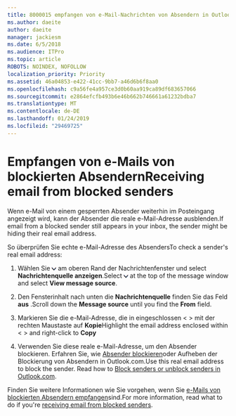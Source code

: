 ```yaml
---
title: 8000015 empfangen von e-Mail-Nachrichten von Absendern in Outlook.com blockiert
ms.author: daeite
author: daeite
manager: jackiesm
ms.date: 6/5/2018
ms.audience: ITPro
ms.topic: article
ROBOTS: NOINDEX, NOFOLLOW
localization_priority: Priority
ms.assetid: 46a04853-e422-41cc-9bb7-a46d6b6f8aa0
ms.openlocfilehash: c9a56fe4a957ce3d0b60aa919ca89df683657066
ms.sourcegitcommit: e2864efcfb493b6e46b662b746661a61232bdba7
ms.translationtype: MT
ms.contentlocale: de-DE
ms.lasthandoff: 01/24/2019
ms.locfileid: "29469725"
---
```

# <a name="receiving-email-from-blocked-senders"></a><span data-ttu-id="7d60c-102">Empfangen von e-Mails von blockierten Absendern</span><span class="sxs-lookup"><span data-stu-id="7d60c-102">Receiving email from blocked senders</span></span>

<span data-ttu-id="7d60c-103">Wenn e-Mail von einem gesperrten Absender weiterhin im Posteingang angezeigt wird, kann der Absender die reale e-Mail-Adresse ausblenden.</span><span class="sxs-lookup"><span data-stu-id="7d60c-103">If email from a blocked sender still appears in your inbox, the sender might be hiding their real email address.</span></span>
  
<span data-ttu-id="7d60c-104">So überprüfen Sie echte e-Mail-Adresse des Absenders</span><span class="sxs-lookup"><span data-stu-id="7d60c-104">To check a sender's real email address:</span></span>
  
1. <span data-ttu-id="7d60c-105">Wählen Sie ![Weitere Aktionen](media/11884972-7ebb-4afe-8b50-63efefb7cca8.png) am oberen Rand der Nachrichtenfenster und select **Nachrichtenquelle anzeigen**.</span><span class="sxs-lookup"><span data-stu-id="7d60c-105">Select ![More actions](media/11884972-7ebb-4afe-8b50-63efefb7cca8.png) at the top of the message window and select **View message source**.</span></span>
    
2. <span data-ttu-id="7d60c-106">Den Fensterinhalt nach unten die **Nachrichtenquelle** finden Sie das Feld **aus** .</span><span class="sxs-lookup"><span data-stu-id="7d60c-106">Scroll down the **Message source** until you find the **From** field.</span></span> 
    
3. <span data-ttu-id="7d60c-107">Markieren Sie die e-Mail-Adresse, die in eingeschlossen \< \> mit der rechten Maustaste auf **Kopie**</span><span class="sxs-lookup"><span data-stu-id="7d60c-107">Highlight the email address enclosed within \< \> and right-click to **Copy**</span></span>
    
4. <span data-ttu-id="7d60c-p101">Verwenden Sie diese reale e-Mail-Adresse, um den Absender blockieren. Erfahren Sie, wie [Absender blockieren](https://support.office.com/article/afba1c94-77bb-4f50-8b85-057cf52f4d5e.aspx)oder Aufheben der Blockierung von Absendern in Outlook.com.</span><span class="sxs-lookup"><span data-stu-id="7d60c-p101">Use this real email address to block the sender. Read how to [Block senders or unblock senders in Outlook.com](https://support.office.com/article/afba1c94-77bb-4f50-8b85-057cf52f4d5e.aspx).</span></span>
    
<span data-ttu-id="7d60c-110">Finden Sie weitere Informationen wie Sie vorgehen, wenn Sie [e-Mails von blockierten Absendern empfangen](https://go.microsoft.com/fwlink/p/?linkid=2002011&amp;clcid=0x409)sind.</span><span class="sxs-lookup"><span data-stu-id="7d60c-110">For more information, read what to do if you're [receiving email from blocked senders](https://go.microsoft.com/fwlink/p/?linkid=2002011&amp;clcid=0x409).</span></span>
  

